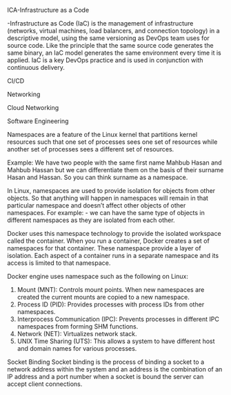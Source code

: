 ICA-Infrastructure as a Code

  -Infrastructure as Code (IaC) is the management of infrastructure (networks, virtual machines, load balancers, and connection topology) in a descriptive model, using the same    versioning as DevOps team uses for source code. Like the principle that the same source code generates the same binary, an IaC model generates the same environment every        time it is applied. IaC is a key DevOps practice and is used in conjunction with continuous delivery.
  
CI/CD

Networking

Cloud Networking

Software Engineering

Namespaces are a feature of the Linux kernel that partitions kernel resources such that one set of processes sees one set of resources while another set of processes sees a different set of resources. 

Example:
We have two people with the same first name Mahbub Hasan and  Mahbub Hassan but we can differentiate them on the basis of their surname Hasan and Hassan. So you can think surname as a namespace.

In Linux, namespaces are used to provide isolation for objects from other objects. So that anything will happen in namespaces will remain in that particular namespace and doesn’t affect other objects of other namespaces. For example: - we can have the same type of objects in different namespaces as they are isolated from each other.

Docker uses this namespace technology to provide the isolated workspace called the container. When you run a container, Docker creates a set of namespaces for that container.
These namespace provide a layer of isolation. Each aspect of a container runs in a separate namespace and its access is limited to that namespace.

Docker engine uses namespace such as the following on Linux:

1.	Mount (MNT): Controls mount points. When new namespaces are created the current mounts are copied to a new namespace.
2.	Process ID (PID): Provides processes with process IDs from other namespaces.
3.	Interprocess Communication (IPC): Prevents processes in different IPC namespaces from forming SHM functions.
4.	Network (NET): Virtualizes network stack.
5.	UNIX Time Sharing (UTS): This allows a system to have different host and domain names for various processes.

Socket Binding
Socket binding is the process of binding a socket to a network address within the system and an address is the combination of an IP address and a port number when a socket is bound the server can accept client connections.
